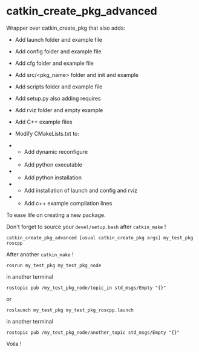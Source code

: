 catkin_create_pkg_advanced
===

Wrapper over catkin_create_pkg that also adds:


* Add launch folder and example file
* Add config folder and example file
* Add cfg folder and example file
* Add src/<pkg_name> folder and init and example
* Add scripts folder and example file
* Add setup.py also adding requires
* Add rviz folder and empty example
* Add C++ example files

* Modify CMakeLists.txt to:
*  - Add dynamic reconfigure
*  - Add python executable
*  - Add python installation
*  - Add installation of launch and config and rviz
*  - Add c++ example compilation lines

To ease life on creating a new package.

Don't forget to source your `devel/setup.bash` after `catkin_make` !

```shell
catkin_create_pkg_advanced [usual catkin_create_pkg args] my_test_pkg roscpp
```

After another `catkin_make` !

```shell
rosrun my_test_pkg my_test_pkg_node
```

in another terminal

```shell
rostopic pub /my_test_pkg_node/topic_in std_msgs/Empty "{}"
```

or

```shell
roslaunch my_test_pkg my_test_pkg_roscpp.launch
```

in another terminal

```shell
rostopic pub /my_test_pkg_node/another_topic std_msgs/Empty "{}"
```

Voila !
